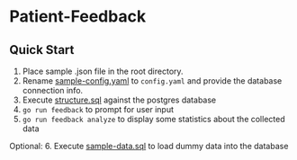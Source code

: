 # Patient-Feedback

## Quick Start

1. Place sample .json file in the root directory.
2. Rename [sample-config.yaml](sample-config.yaml) to `config.yaml` and provide the database connection info.
3. Execute [structure.sql](structure.sql) against the postgres database
4. `go run feedback` to prompt for user input
5. `go run feedback analyze` to display some statistics about the collected data

Optional:
6. Execute [sample-data.sql](sample-data.sql) to load dummy data into the database
